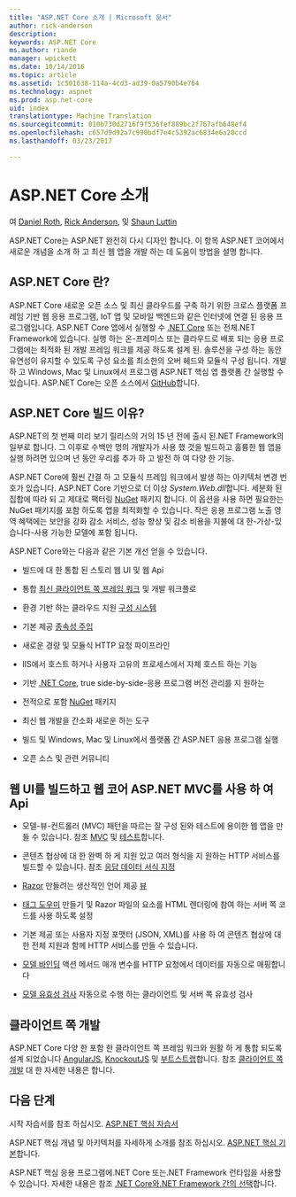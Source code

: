 ```yaml
---
title: "ASP.NET Core 소개 | Microsoft 문서"
author: rick-anderson
description: 
keywords: ASP.NET Core
ms.author: riande
manager: wpickett
ms.date: 10/14/2016
ms.topic: article
ms.assetid: 1c501638-114a-4cd3-ad39-0a5790b4e764
ms.technology: aspnet
ms.prod: asp.net-core
uid: index
translationtype: Machine Translation
ms.sourcegitcommit: 010b730d2716f9f536fef889bc2f767afb648ef4
ms.openlocfilehash: c657d9d92a7c990bdf7e4c5392ac6834e6a20ccd
ms.lasthandoff: 03/23/2017

---
```

# <a name="introduction-to-aspnet-core"></a>ASP.NET Core 소개

여 [Daniel Roth](https://github.com/danroth27), [Rick Anderson](https://twitter.com/RickAndMSFT), 및 [Shaun Luttin](https://twitter.com/dicshaunary)

ASP.NET Core는 ASP.NET 완전히 다시 디자인 합니다. 이 항목 ASP.NET 코어에서 새로운 개념을 소개 하 고 최신 웹 앱을 개발 하는 데 도움이 방법을 설명 합니다.  

## <a name="what-is-aspnet-core"></a>ASP.NET Core 란?

ASP.NET Core 새로운 오픈 소스 및 최신 클라우드를 구축 하기 위한 크로스 플랫폼 프레임 기반 웹 응용 프로그램, IoT 앱 및 모바일 백엔드와 같은 인터넷에 연결 된 응용 프로그램입니다. ASP.NET Core 앱에서 실행할 수 [.NET Core](https://www.microsoft.com/net/core/platform) 또는 전체.NET Framework에 있습니다. 실행 하는 온-프레미스 또는 클라우드로 배포 되는 응용 프로그램에는 최적화 된 개발 프레임 워크를 제공 하도록 설계 된. 솔루션을 구성 하는 동안 유연성이 유지할 수 있도록 구성 요소를 최소한의 오버 헤드와 모듈식 구성 됩니다. 개발 하 고 Windows, Mac 및 Linux에서 프로그램 ASP.NET 핵심 앱 플랫폼 간 실행할 수 있습니다. ASP.NET Core는 오픈 소스에서 [GitHub](https://github.com/aspnet/home)합니다.

## <a name="why-build-aspnet-core"></a>ASP.NET Core 빌드 이유?

ASP.NET의 첫 번째 미리 보기 릴리스의 거의 15 년 전에 출시 된.NET Framework의 일부로 합니다.  그 이후로 수백만 명의 개발자가 사용 했 것을 빌드하고 훌륭한 웹 앱을 실행 하려면 있으며 년 동안 우리를 추가 하 고 발전 하 여 다양 한 기능.

ASP.NET Core에 훨씬 간결 하 고 모듈식 프레임 워크에서 발생 하는 아키텍처 변경 번호가 있습니다.  ASP.NET Core 기반으로 더 이상 *System.Web.dll*합니다. 세분화 된 집합에 따라 되 고 제대로 팩터링 [NuGet](http://www.nuget.org/) 패키지 합니다. 이 옵션을 사용 하면 필요한는 NuGet 패키지를 포함 하도록 앱을 최적화할 수 있습니다. 작은 응용 프로그램 노출 영역 혜택에는 보안을 강화 감소 서비스, 성능 향상 및 감소 비용을 지불에 대 한-가상-있습니다-사용 가능한 모델에 포함 됩니다.

ASP.NET Core와는 다음과 같은 기본 개선 얻을 수 있습니다.

* 빌드에 대 한 통합 된 스토리 웹 UI 및 웹 Api

* 통합 [최신 클라이언트 쪽 프레임 워크](client-side/index.md) 및 개발 워크플로

* 환경 기반 하는 클라우드 지원 [구성 시스템](fundamentals/configuration.md)

* 기본 제공 [종속성 주입](fundamentals/dependency-injection.md)

* 새로운 경량 및 모듈식 HTTP 요청 파이프라인

* IIS에서 호스트 하거나 사용자 고유의 프로세스에서 자체 호스트 하는 기능

* 기반 [.NET Core](https://microsoft.com/net/core), true side-by-side-응용 프로그램 버전 관리를 지 원하는

* 전적으로 포함 [NuGet](https://nuget.org) 패키지

* 최신 웹 개발을 간소화 새로운 하는 도구

* 빌드 및 Windows, Mac 및 Linux에서 플랫폼 간 ASP.NET 응용 프로그램 실행

* 오픈 소스 및 관련 커뮤니티

## <a name="build-web-ui-and-web-apis-using-aspnet-core-mvc"></a>웹 UI를 빌드하고 웹 코어 ASP.NET MVC를 사용 하 여 Api

* 모델-뷰-컨트롤러 (MVC) 패턴을 따르는 잘 구성 된와 테스트에 용이한 웹 앱을 만들 수 있습니다. 참조 [MVC](mvc/index.md) 및 [테스트](testing/index.md)합니다.

* 콘텐츠 협상에 대 한 완벽 하 게 지원 있고 여러 형식을 지 원하는 HTTP 서비스를 빌드할 수 있습니다. 참조 [응답 데이터 서식 지정](mvc/models/formatting.md)

* [Razor](http://www.asp.net/web-pages/overview/getting-started/introducing-razor-syntax-c) 만들려는 생산적인 언어 제공 [뷰](mvc/views/index.md)

* [태그 도우미](mvc/views/tag-helpers/intro.md) 만들기 및 Razor 파일의 요소를 HTML 렌더링에 참여 하는 서버 쪽 코드를 사용 하도록 설정

* 기본 제공 또는 사용자 지정 포맷터 (JSON, XML)를 사용 하 여 콘텐츠 협상에 대 한 전체 지원과 함께 HTTP 서비스를 만들 수 있습니다.

* [모델 바인딩](mvc/models/model-binding.md) 액션 메서드 매개 변수를 HTTP 요청에서 데이터를 자동으로 매핑합니다

* [모델 유효성 검사](mvc/models/validation.md) 자동으로 수행 하는 클라이언트 및 서버 쪽 유효성 검사

## <a name="client-side-development"></a>클라이언트 쪽 개발

ASP.NET Core 다양 한 포함 한 클라이언트 쪽 프레임 워크와 원활 하 게 통합 되도록 설계 되었습니다 [AngularJS](client-side/angular.md), [KnockoutJS](client-side/knockout.md) 및 [부트스트랩](client-side/bootstrap.md)합니다. 참조 [클라이언트 쪽 개발](client-side/index.md) 대 한 자세한 내용은 합니다.

## <a name="next-steps"></a>다음 단계

시작 자습서를 참조 하십시오. [ASP.NET 핵심 자습서](tutorials/index.md)

ASP.NET 핵심 개념 및 아키텍처를 자세하게 소개를 참조 하십시오. [ASP.NET 핵심 기본](fundamentals/index.md)합니다.

ASP.NET 핵심 응용 프로그램에.NET Core 또는.NET Framework 런타임을 사용할 수 있습니다. 자세한 내용은 참조 [.NET Core와.NET Framework 간의 선택](https://docs.microsoft.com/dotnet/articles/standard/choosing-core-framework-server)합니다.


